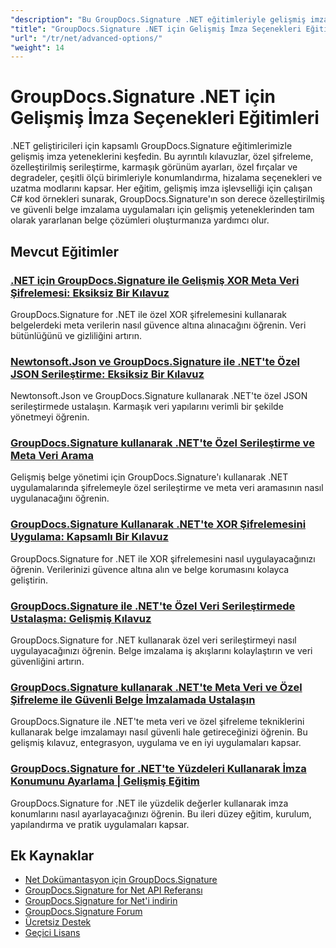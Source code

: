 ```yaml
---
"description": "Bu GroupDocs.Signature .NET eğitimleriyle gelişmiş imza özelleştirme, şifreleme, serileştirme ve özel imzalama özelliklerini öğrenin."
"title": "GroupDocs.Signature .NET için Gelişmiş İmza Seçenekleri Eğitimleri"
"url": "/tr/net/advanced-options/"
"weight": 14
---
```


# GroupDocs.Signature .NET için Gelişmiş İmza Seçenekleri Eğitimleri

.NET geliştiricileri için kapsamlı GroupDocs.Signature eğitimlerimizle gelişmiş imza yeteneklerini keşfedin. Bu ayrıntılı kılavuzlar, özel şifreleme, özelleştirilmiş serileştirme, karmaşık görünüm ayarları, özel fırçalar ve degradeler, çeşitli ölçü birimleriyle konumlandırma, hizalama seçenekleri ve uzatma modlarını kapsar. Her eğitim, gelişmiş imza işlevselliği için çalışan C# kod örnekleri sunarak, GroupDocs.Signature'ın son derece özelleştirilmiş ve güvenli belge imzalama uygulamaları için gelişmiş yeteneklerinden tam olarak yararlanan belge çözümleri oluşturmanıza yardımcı olur.

## Mevcut Eğitimler

### [.NET için GroupDocs.Signature ile Gelişmiş XOR Meta Veri Şifrelemesi: Eksiksiz Bir Kılavuz](./custom-xor-metadata-encryption-groupdocs-signature-net/)
GroupDocs.Signature for .NET ile özel XOR şifrelemesini kullanarak belgelerdeki meta verilerin nasıl güvence altına alınacağını öğrenin. Veri bütünlüğünü ve gizliliğini artırın.

### [Newtonsoft.Json ve GroupDocs.Signature ile .NET'te Özel JSON Serileştirme: Eksiksiz Bir Kılavuz](./custom-json-serialization-newtonsoft-groupdocs-signature/)
Newtonsoft.Json ve GroupDocs.Signature kullanarak .NET'te özel JSON serileştirmede ustalaşın. Karmaşık veri yapılarını verimli bir şekilde yönetmeyi öğrenin.

### [GroupDocs.Signature kullanarak .NET'te Özel Serileştirme ve Meta Veri Arama](./custom-serialization-metadata-signature-net-groupdocs/)
Gelişmiş belge yönetimi için GroupDocs.Signature'ı kullanarak .NET uygulamalarında şifrelemeyle özel serileştirme ve meta veri aramasının nasıl uygulanacağını öğrenin.

### [GroupDocs.Signature Kullanarak .NET'te XOR Şifrelemesini Uygulama: Kapsamlı Bir Kılavuz](./xor-encryption-dotnet-groupdocs-signature-integration-guide/)
GroupDocs.Signature for .NET ile XOR şifrelemesini nasıl uygulayacağınızı öğrenin. Verilerinizi güvence altına alın ve belge korumasını kolayca geliştirin.

### [GroupDocs.Signature ile .NET'te Özel Veri Serileştirmede Ustalaşma: Gelişmiş Kılavuz](./master-custom-data-serialization-groupdocs-signature-dotnet/)
GroupDocs.Signature for .NET kullanarak özel veri serileştirmeyi nasıl uygulayacağınızı öğrenin. Belge imzalama iş akışlarını kolaylaştırın ve veri güvenliğini artırın.

### [GroupDocs.Signature kullanarak .NET'te Meta Veri ve Özel Şifreleme ile Güvenli Belge İmzalamada Ustalaşın](./secure-document-signing-metadata-encryption-net/)
GroupDocs.Signature ile .NET'te meta veri ve özel şifreleme tekniklerini kullanarak belge imzalamayı nasıl güvenli hale getireceğinizi öğrenin. Bu gelişmiş kılavuz, entegrasyon, uygulama ve en iyi uygulamaları kapsar.

### [GroupDocs.Signature for .NET'te Yüzdeleri Kullanarak İmza Konumunu Ayarlama | Gelişmiş Eğitim](./set-signature-position-percentages-groupdocs-signature-net/)
GroupDocs.Signature for .NET ile yüzdelik değerler kullanarak imza konumlarını nasıl ayarlayacağınızı öğrenin. Bu ileri düzey eğitim, kurulum, yapılandırma ve pratik uygulamaları kapsar.

## Ek Kaynaklar

- [Net Dokümantasyon için GroupDocs.Signature](https://docs.groupdocs.com/signature/net/)
- [GroupDocs.Signature for Net API Referansı](https://reference.groupdocs.com/signature/net/)
- [GroupDocs.Signature for Net'i indirin](https://releases.groupdocs.com/signature/net/)
- [GroupDocs.Signature Forum](https://forum.groupdocs.com/c/signature)
- [Ücretsiz Destek](https://forum.groupdocs.com/)
- [Geçici Lisans](https://purchase.groupdocs.com/temporary-license/)